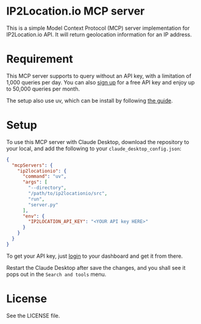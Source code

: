 # IP2Location.io MCP server

This is a simple Model Context Protocol (MCP) server implementation for IP2Location.io API. It will return geolocation information for an IP address.

# Requirement

This MCP server supports to query without an API key, with a limitation of 1,000 queries per day. You can also [sign up](https://www.ip2location.io/sign-up) for a free API key and enjoy up to 50,000 queries per month.

The setup also use uv, which can be install by following [the guide](https://modelcontextprotocol.io/quickstart/server#set-up-your-environment).

# Setup

To use this MCP server with Claude Desktop, download the repository to your local, and add the following to your `claude_desktop_config.json`:

```json
{
  "mcpServers": {
    "ip2locationio": {
      "command": "uv",
      "args": [
        "--directory",
        "/path/to/ip2locationio/src",
        "run",
        "server.py"
      ],
      "env": {
        "IP2LOCATION_API_KEY": "<YOUR API key HERE>"
      }
    }
  }
}
```

To get your API key, just [login](https://www.ip2location.io/log-in) to your dashboard and get it from there.

Restart the Claude Desktop after save the changes, and you shall see it pops out in the `Search and tools` menu.

# License

See the LICENSE file.
